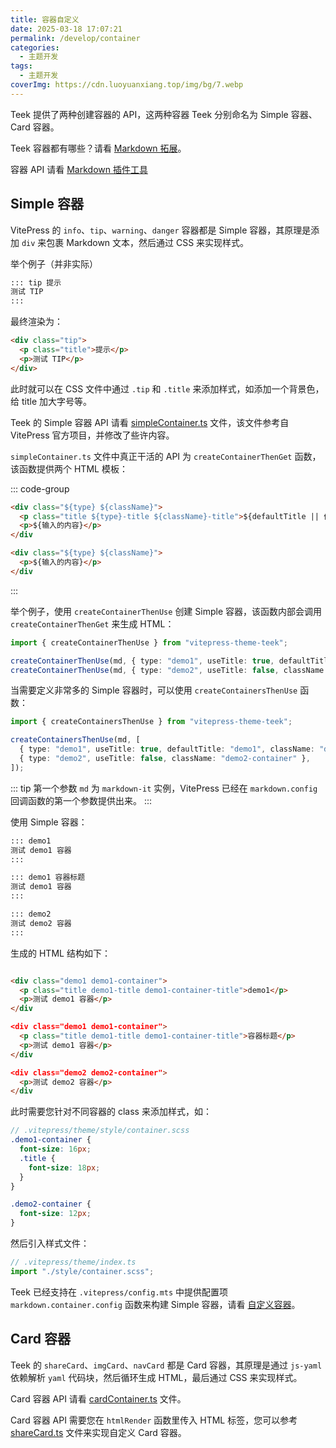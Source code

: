 ```yaml
---
title: 容器自定义
date: 2025-03-18 17:07:21
permalink: /develop/container
categories:
  - 主题开发
tags:
  - 主题开发
coverImg: https://cdn.luoyuanxiang.top/img/bg/7.webp
---
```


Teek 提供了两种创建容器的 API，这两种容器 Teek 分别命名为 Simple 容器、Card 容器。

Teek 容器都有哪些？请看 [Markdown 拓展](/guide/markdown)。

容器 API 请看 [Markdown 插件工具](/ecosystem/md-plugin-utils)

## Simple 容器

VitePress 的 `info`、`tip`、`warning`、`danger` 容器都是 Simple 容器，其原理是添加 `div` 来包裹 Markdown 文本，然后通过 CSS 来实现样式。

举个例子（并非实际）

```markdown
::: tip 提示
测试 TIP
:::
```

最终渲染为：

```html
<div class="tip">
  <p class="title">提示</p>
  <p>测试 TIP</p>
</div>
```

此时就可以在 CSS 文件中通过 `.tip` 和 `.title` 来添加样式，如添加一个背景色，给 title 加大字号等。

Teek 的 Simple 容器 API 请看 [simpleContainer.ts](https://github.com/Kele-Bingtang/vitepress-theme-teek/blob/master/packages/markdown/helper/simpleContainer.ts) 文件，该文件参考自 VitePress 官方项目，并修改了些许内容。

`simpleContainer.ts` 文件中真正干活的 API 为 `createContainerThenGet` 函数，该函数提供两个 HTML 模板：

::: code-group

```html [开启标题]
<div class="${type} ${className}">
  <p class="title ${type}-title ${className}-title">${defaultTitle || 传入标题}</p>
  <p>${输入的内容}</p>
</div
```

```html [不开启标题]
<div class="${type} ${className}">
  <p>${输入的内容}</p>
</div
```

:::

举个例子，使用 `createContainerThenUse` 创建 Simple 容器，该函数内部会调用 `createContainerThenGet` 来生成 HTML：

```ts
import { createContainerThenUse } from "vitepress-theme-teek";

createContainerThenUse(md, { type: "demo1", useTitle: true, defaultTitle: "demo1", className: "demo1-container" });
createContainerThenUse(md, { type: "demo2", useTitle: false, className: "demo2-container" });
```

当需要定义非常多的 Simple 容器时，可以使用 `createContainersThenUse` 函数：

```ts
import { createContainersThenUse } from "vitepress-theme-teek";

createContainersThenUse(md, [
  { type: "demo1", useTitle: true, defaultTitle: "demo1", className: "demo1-container" },
  { type: "demo2", useTitle: false, className: "demo2-container" },
]);
```

::: tip
第一个参数 `md` 为 `markdown-it` 实例，VitePress 已经在 `markdown.config` 回调函数的第一个参数提供出来。
:::

使用 Simple 容器：

```markdown
::: demo1
测试 demo1 容器
:::

::: demo1 容器标题
测试 demo1 容器
:::

::: demo2
测试 demo2 容器
:::
```

生成的 HTML 结构如下：

```html

<div class="demo1 demo1-container">
  <p class="title demo1-title demo1-container-title">demo1</p>
  <p>测试 demo1 容器</p>
</div

<div class="demo1 demo1-container">
  <p class="title demo1-title demo1-container-title">容器标题</p>
  <p>测试 demo1 容器</p>
</div

<div class="demo2 demo2-container">
  <p>测试 demo2 容器</p>
</div

```

此时需要您针对不同容器的 class 来添加样式，如：

```scss
// .vitepress/theme/style/container.scss
.demo1-container {
  font-size: 16px;
  .title {
    font-size: 18px;
  }
}

.demo2-container {
  font-size: 12px;
}
```

然后引入样式文件：

```ts
// .vitepress/theme/index.ts
import "./style/container.scss";
```

Teek 已经支持在 `.vitepress/config.mts` 中提供配置项 `markdown.container.config` 函数来构建 Simple 容器，请看 [自定义容器](/reference/plugin-config#自定义容器)。

## Card 容器

Teek 的 `shareCard`、`imgCard`、`navCard` 都是 Card 容器，其原理是通过 `js-yaml` 依赖解析 `yaml` 代码块，然后循环生成 HTML，最后通过 CSS 来实现样式。

Card 容器 API 请看 [cardContainer.ts](https://github.com/Kele-Bingtang/vitepress-theme-teek/blob/master/packages/markdown/helper/cardContainer.ts) 文件。

Card 容器 API 需要您在 `htmlRender` 函数里传入 HTML 标签，您可以参考 [shareCard.ts](https://github.com/Kele-Bingtang/vitepress-theme-teek/blob/master/packages/markdown/plugins/shareCard.ts) 文件来实现自定义 Card 容器。
